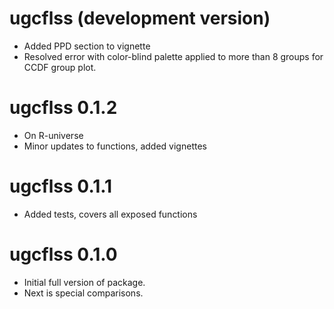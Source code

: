 # ugcflss (development version)

* Added PPD section to vignette
* Resolved error with color-blind palette applied to more than 8 groups for CCDF group plot.

# ugcflss 0.1.2

* On R-universe
* Minor updates to functions, added vignettes

# ugcflss 0.1.1

* Added tests, covers all exposed functions

# ugcflss 0.1.0

* Initial full version of package.
* Next is special comparisons.
